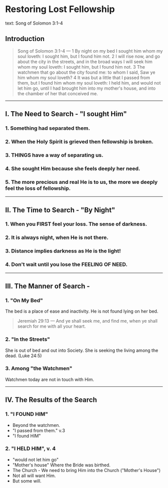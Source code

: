 # Restoring Lost Fellowship

text: Song of Solomon 3:1-4

## Introduction

> Song of Solomon 3:1-4 &mdash; 1 By night on my bed I sought him whom my soul loveth: I sought him, but I found him not. 2 I will rise now, and go about the city in the streets, and in the broad ways I will seek him whom my soul loveth: I sought him, but I found him not. 3 The watchmen that go about the city found me: to whom I said, Saw ye him whom my soul loveth? 4 It was but a little that I passed from them, but I found him whom my soul loveth: I held him, and would not let him go, until I had brought him into my mother's house, and into the chamber of her that conceived me.

<hr />

## I. The Need to Search - "I sought Him"

### 1. Something had separated them.

### 2. When the Holy Spirit is grieved then fellowship is broken.

### 3. THINGS have a way of separating us.

### 4. She sought Him because she feels deeply her need.

### 5. The more precious and real He is to us, the more we deeply feel the loss of fellowship.

<hr />

## II. The Time to Search - "By Night"

### 1. When you FIRST feel your loss. The sense of darkness.

### 2. It is always night, when He is not there.

### 3. Distance implies darkness as He is the light!

### 4. Don't wait until you lose the FEELING OF NEED.

<hr />

## III. The Manner of Search - 

### 1. "On My Bed"

The bed is a place of ease and inactivity. He is not found lying on her bed.

> Jeremiah 29:13 &mdash; And ye shall seek me, and find me, when ye shall search for me with all your heart.

### 2. "In the Streets"

She is out of bed and out into Society. She is seeking the living among the dead. (Luke 24:5)

### 3. Among "the Watchmen"

Watchmen today are not in touch with Him.

<hr />

## IV. The Results of the Search

### 1. "I FOUND HIM"

- Beyond the watchmen.
- "I passed from them." v.3
- "I found HIM"

### 2. "I HELD HIM", v. 4

- "would not let him go"
- "Mother's house" Where the Bride was birthed. 
- The Church - We need to bring Him into the Church ("Mother's House")
- Not all will want Him.
- But some will.